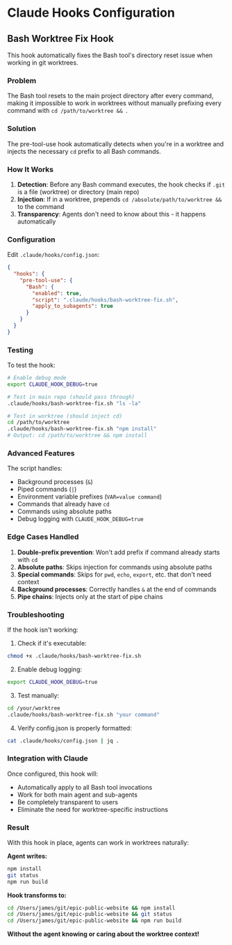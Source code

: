 # Claude Hooks Configuration

## Bash Worktree Fix Hook

This hook automatically fixes the Bash tool's directory reset issue when working in git worktrees.

### Problem

The Bash tool resets to the main project directory after every command, making it impossible to work in worktrees without manually prefixing every command with `cd /path/to/worktree && `.

### Solution

The pre-tool-use hook automatically detects when you're in a worktree and injects the necessary `cd` prefix to all Bash commands.

### How It Works

1. **Detection**: Before any Bash command executes, the hook checks if `.git` is a file (worktree) or directory (main repo)
2. **Injection**: If in a worktree, prepends `cd /absolute/path/to/worktree && ` to the command
3. **Transparency**: Agents don't need to know about this - it happens automatically

### Configuration

Edit `.claude/hooks/config.json`:

```json
{
  "hooks": {
    "pre-tool-use": {
      "Bash": {
        "enabled": true,
        "script": ".claude/hooks/bash-worktree-fix.sh",
        "apply_to_subagents": true
      }
    }
  }
}
```

### Testing

To test the hook:

```bash
# Enable debug mode
export CLAUDE_HOOK_DEBUG=true

# Test in main repo (should pass through)
.claude/hooks/bash-worktree-fix.sh "ls -la"

# Test in worktree (should inject cd)
cd /path/to/worktree
.claude/hooks/bash-worktree-fix.sh "npm install"
# Output: cd /path/to/worktree && npm install
```

### Advanced Features

The script handles:

- Background processes (`&`)
- Piped commands (`|`)
- Environment variable prefixes (`VAR=value command`)
- Commands that already have `cd`
- Commands using absolute paths
- Debug logging with `CLAUDE_HOOK_DEBUG=true`

### Edge Cases Handled

1. **Double-prefix prevention**: Won't add prefix if command already starts with `cd`
2. **Absolute paths**: Skips injection for commands using absolute paths
3. **Special commands**: Skips for `pwd`, `echo`, `export`, etc. that don't need context
4. **Background processes**: Correctly handles `&` at the end of commands
5. **Pipe chains**: Injects only at the start of pipe chains

### Troubleshooting

If the hook isn't working:

1. Check if it's executable:

```bash
chmod +x .claude/hooks/bash-worktree-fix.sh
```

2. Enable debug logging:

```bash
export CLAUDE_HOOK_DEBUG=true
```

3. Test manually:

```bash
cd /your/worktree
.claude/hooks/bash-worktree-fix.sh "your command"
```

4. Verify config.json is properly formatted:

```bash
cat .claude/hooks/config.json | jq .
```

### Integration with Claude

Once configured, this hook will:

- Automatically apply to all Bash tool invocations
- Work for both main agent and sub-agents
- Be completely transparent to users
- Eliminate the need for worktree-specific instructions

### Result

With this hook in place, agents can work in worktrees naturally:

**Agent writes:**

```bash
npm install
git status
npm run build
```

**Hook transforms to:**

```bash
cd /Users/james/git/epic-public-website && npm install
cd /Users/james/git/epic-public-website && git status
cd /Users/james/git/epic-public-website && npm run build
```

**Without the agent knowing or caring about the worktree context!**
